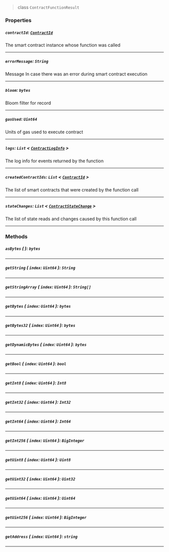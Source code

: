 > class `ContractFunctionResult`

### Properties

##### `contractId`: [`ContractId`](reference/contract/ContractId.md)

The smart contract instance whose function was called

---

##### `errorMessage`: `String`

Message In case there was an error during smart contract execution

---

##### `bloom`: `bytes`

Bloom filter for record

---

##### `gasUsed`: `Uint64`

Units of gas used to execute contract

---

##### `logs`: `List` < [`ContractLogInfo`](reference/contract/ContractLogInfo.md) >

The log info for events returned by the function

---

##### `createdContractIds`: `List` < [`ContractId`](reference/contract/ContractId.md) >

The list of smart contracts that were created by the function call

---

##### `stateChanges`: `List` < [`ContractStateChange`](reference/contract/ContractStateChange.md) >

The list of state reads and changes caused by this function call

---

### Methods

##### `asBytes` ( ): `bytes`

---

##### `getString` ( `index`: `Uint64` ): `String`

---

##### `getStringArray` ( `index`: `Uint64` ): `String[]`

---

##### `getBytes` ( `index`: `Uint64` ): `bytes`

---

##### `getBytes32` ( `index`: `Uint64` ): `bytes`

---

##### `getDynamicBytes` ( `index`: `Uint64` ): `bytes`

---

##### `getBool` ( `index`: `Uint64` ): `bool`

---

##### `getInt8` ( `index`: `Uint64` ): `Int8`

---

##### `getInt32` ( `index`: `Uint64` ): `Int32`

---

##### `getInt64` ( `index`: `Uint64` ): `Int64`

---

##### `getInt256` ( `index`: `Uint64` ): `BigInteger`

---

##### `getUint8` ( `index`: `Uint64` ): `Uint8`

---

##### `getUint32` ( `index`: `Uint64` ): `Uint32`

---

##### `getUint64` ( `index`: `Uint64` ): `Uint64`

---

##### `getUint256` ( `index`: `Uint64` ): `BigInteger`

---

##### `getAddress` ( `index`: `Uint64` ): `string`

---
